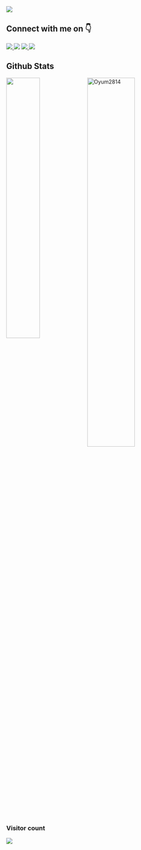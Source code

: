 <img src="https://firebasestorage.googleapis.com/v0/b/projectbucket-52626.appspot.com/o/Group%201.jpeg?alt=media&token=3af5cfca-b34c-4e3e-bfdf-bd913a32c355" />
</br>

<h2> Connect with me on 👇</h2>
<a href="https://www.linkedin.com/in/om-mukherjee-b842b9212/" target="_blank">
<img src="https://img.shields.io/badge/LinkedIn--blue" />
</a>
<a href="https://www.instagram.com/oyum.codes/" target="_blank">
<img src="https://img.shields.io/badge/Instagram--pink" ;></img></a>
</a> 
<a href="https://twitter.com/_muskan_gupta_" target="_blank">
<img src="https://img.shields.io/badge/Twitter--lightblue" />
</a>
</a> 
<a href="https://leetcode.com/Muskan_Rani/" target="_blank">
<img src="https://img.shields.io/badge/LeetCode--blue" />
</a>

<br/> 

<h2> Github Stats </h2> 
<a href="https://github.com/Oyum2814/github-readme-stats"><img align="left" width="42%" src="https://github-readme-stats.vercel.app/api/top-langs/?username=Oyum2814&layout=compact&theme=tokyonight" /></a>
<img width="50%" src="https://github-readme-streak-stats.herokuapp.com/?user=Oyum2814&theme=tokyonight" alt="Oyum2814" />

### Visitor count

<img src="https://profile-counter.glitch.me/Oyum2814/count.svg" />

<br/>


